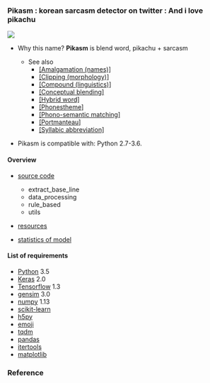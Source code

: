 ### Pikasm : korean sarcasm detector on twitter : And i love pikachu

[<img src="https://media1.tenor.com/images/03437a3a7a4a9084caecf563850e3569/tenor.gif?itemid=9054712">](https://media1.tenor.com/)

* Why this name? **Pikasm** is blend word, pikachu + sarcasm
    * See also
        * [[Amalgamation (names)]](https://en.wikipedia.org/wiki/Blend_word)
        * [[Clipping (morphology)]](https://en.wikipedia.org/wiki/Clipping_(morphology))
        * [[Compound (linguistics)]](https://en.wikipedia.org/wiki/Compound_(linguistics))
        * [[Conceptual blending]](https://en.wikipedia.org/wiki/Conceptual_blending)
        * [[Hybrid word]](https://en.wikipedia.org/wiki/Hybrid_word)
        * [[Phonestheme]](https://en.wikipedia.org/wiki/Phonestheme)
        * [[Phono-semantic matching]](https://en.wikipedia.org/wiki/Phono-semantic_matching)
        * [[Portmanteau]](https://en.wikipedia.org/wiki/Portmanteau)
        * [[Syllabic abbreviation]](https://en.wikipedia.org/wiki/Syllabic_abbreviation)


* Pikasm is compatible with: Python 2.7-3.6.

#### Overview

* [source code](/src)
    * extract_base_line
    * data_processing
    * rule_based
    * utils
    
* [resources](/res)
* [statistics of model](/stats)

#### List of requirements
* [Python](https://www.python.org/downloads/) 3.5
* [Keras](https://github.com/fchollet/keras) 2.0
* [Tensorflow](https://www.tensorflow.org/install/) 1.3
* [gensim](https://github.com/RaRe-Technologies/gensim) 3.0 
* [numpy](https://github.com/numpy/numpy) 1.13
* [scikit-learn](https://github.com/scikit-learn/scikit-learn)
* [h5py](https://github.com/h5py/h5py)
* [emoji](https://github.com/carpedm20/emoji)
* [tqdm](https://github.com/tqdm/tqdm)
* [pandas](https://github.com/pandas-dev/pandas)
* [itertools](https://pypi.python.org/pypi/more-itertools) 
* [matplotlib](https://github.com/matplotlib/matplotlib)

### Reference


